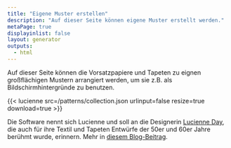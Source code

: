 ```yaml
---
title: "Eigene Muster erstellen"
description: "Auf dieser Seite können eigene Muster erstellt werden."
metaPage: true
displayinlist: false
layout: generator
outputs:
  - html
---
```


Auf dieser Seite können die Vorsatzpapiere und Tapeten zu eignen großflächigen Mustern arrangiert werden, um sie z.B. als Bildschirmhintergründe zu benutzen.

{{< lucienne src=/patterns/collection.json urlinput=false resize=true download=true >}}

Die Software nennt sich Lucienne und soll an die Designerin [Lucienne Day](https://de.wikipedia.org/wiki/Lucienne_Day), die auch für ihre Textil und Tapeten Entwürfe der 50er und 60er Jahre berühmt wurde, erinnern. Mehr in [diesem Blog-Beitrag](https://christianmahnke.de/post/wallpaper-generator).
